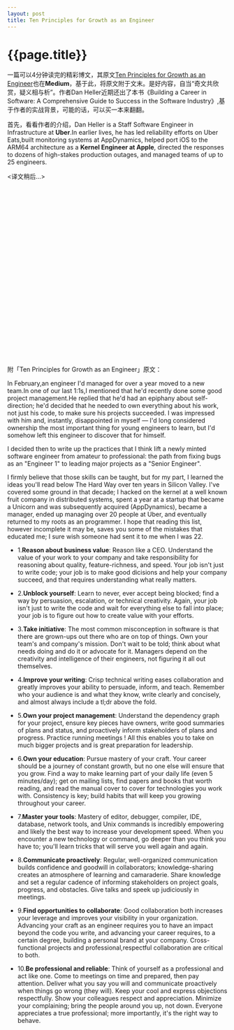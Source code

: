 ```yaml
---
layout: post
title: Ten Principles for Growth as an Engineer
---
```

{{page.title}}
=============================

一篇可以4分钟读完的精彩博文，其原文[Ten Principles for Growth as an Engineer](https://medium.com/@daniel.heller/ten-principles-for-growth-69015e08c35b)也在**Medium**，基于此，将原文附于文末。是好内容，自当“奇文共欣赏，疑义相与析”。作者Dan Heller近期还出了本书《Building a Career in Software: A Comprehensive Guide to Success in the Software Industry》,基于作者的实战背景，可能的话，可以买一本来翻翻。<br/>

首先，看看作者的介绍，Dan Heller is a Staff Software Engineer in Infrastructure at **Uber**.In earlier lives, he has led reliability efforts on Uber Eats,built monitoring systems at AppDynamics, helped port iOS to the ARM64 architecture as a **Kernel Engineer at Apple**, directed the responses to dozens of high-stakes production outages, and managed teams of up to 25 engineers.<br/>

<译文稍后...> <br/>
<br/>
<br/>
<br/>
<br/>
<br/>
<br/>
<br/>
<br/>
<br/>
<br/>
<br/>
<br/>
<br/>
<br/>
<br/>
<br/>
<br/>
<br/>
<br/>
<br/>
<br/>
<br/>
<br/>
<br/>


附「Ten Principles for Growth as an Engineer」原文：<br/>

In February,an engineer I'd managed for over a year moved to a new team.In one of our last 1:1s,I mentioned that he'd recently done some good project management.He replied that he'd had an epiphany about self-direction; he'd decided that he needed to own everything about his work, not just his code, to make sure his projects succeeded. I was impressed with him and, instantly, disappointed in myself — I'd long considered ownership the most important thing for young engineers to learn, but I'd somehow left this engineer to discover that for himself. <br/>

I decided then to write up the practices that I think lift a newly minted software engineer from amateur to professional: the path from fixing bugs as an "Engineer 1" to leading major projects as a "Senior Engineer". <br/>

I firmly believe that those skills can be taught, but for my part, I learned the ideas you'll read below The Hard Way over ten years in Silicon Valley. I've covered some ground in that decade; I hacked on the kernel at a well known fruit company in distributed systems, spent a year at a startup that became a Unicorn and was subsequently acquired (AppDynamics), became a manager, ended up managing over 20 people at Uber, and eventually returned to my roots as an programmer. I hope that reading this list, however incomplete it may be, saves you some of the mistakes that educated me; I sure wish someone had sent it to me when I was 22. <br/>

- 1.**Reason about business value**: Reason like a CEO. Understand the value of your work to your company and take responsibility for reasoning about quality, feature-richness, and speed. Your job isn't just to write code; your job is to make good dicisions and help your company succeed, and that requires understanding what really matters.<br/>

- 2.**Unblock yourself**: Learn to never, ever accept being blocked; find a way by persuasion, escalation, or technical creativity. Again, your job isn't just to write the code and wait for everything else to fall into place; your job is to figure out how to create value with your efforts. <br/>

- 3.**Take initiative**: The most common misconception in software is that there are grown-ups out there who are on top of things. Own your team's and company's mission. Don't wait to be told; think about what needs doing and do it or advocate for it. Managers depend on the creativity and intelligence of their engineers, not figuring it all out themselves. <br/>

- 4.**Improve your writing**: Crisp technical writing eases collaboration and greatly improves your ability to persuade, inform, and teach. Remember who your audience is and what they know, write clearly and concisely, and almost always include a tl;dr above the fold. <br/>

- 5.**Own your project management**: Understand the dependency graph for your project, ensure key pieces have owners, write good summaries of plans and status, and proactively inform stakeholders of plans and progress. Practice running meetings ! All this enables you to take on much bigger projects and is great preparation for leadership. <br/>

- 6.**Own your education**: Pursue mastery of your craft. Your career should be a journey of constant growth, but no one else will ensure that you grow. Find a way to make learning part of your daily life (even 5 minutes/day); get on mailing lists, find papers and books that worth reading, and read the manual cover to cover for technologies you work with. Consistency is key; build habits that will keep you growing throughout your career. <br/>

- 7.**Master your tools**: Mastery of editor, debugger, compiler, IDE, database, network tools, and Unix commands is incredibly empowering and likely the best way to increase your development speed. When you encounter a new technology or command, go deeper than you think you have to; you'll learn tricks that will serve you well again and again. <br/>

- 8.**Communicate proactively**: Regular, well-organized communication builds confidence and goodwill in collaborators; knowledge-sharing creates an atmosphere of learning and camaraderie. Share knowledge and set a regular cadence of informing stakeholders on project goals, progress, and obstacles. Give talks and speek up judiciously in meetings. <br/>

- 9.**Find opportunities to collaborate**: Good collaboration both increases your leverage and improves your visibility in your organization. Advancing your craft as an engineer requires you to have an impact beyond the code you write, and advancing your career requires, to a certain degree, building a personal brand at your company. Cross-functional projects and professional,respectful collaboration are critical to both.<br/> 

- 10.**Be professional and reliable**: Think of yourself as a professional and act like one. Come to meetings on time and prepared, then pay attention. Deliver what you say you will and communicate proactively when things go wrong (they will). Keep your cool and express objections respectfully. Show your colleagues respect and appreciation. Minimize your complaining; bring the people around you up, not down. Everyone appreciates a true professional; more importantly, it's the right way to behave. <br/>

<br/>
<br/>
<br/>
<br/>
<br/>
<br/>
<br/>

